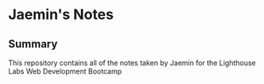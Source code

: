 # Jaemin's Notes
## Summary
This repository contains all of the notes taken by Jaemin for the Lighthouse Labs Web Development Bootcamp